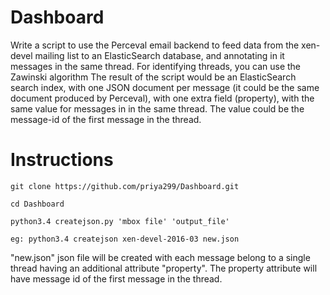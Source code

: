 # Dashboard
Write a script to use the Perceval email backend to feed data from the xen-devel mailing list to an ElasticSearch database, and annotating in it messages in the same thread. For identifying threads, you can use the Zawinski algorithm
The result of the script would be an ElasticSearch search index, with one JSON document per message (it could be the same document produced by Perceval), with one extra field (property), with the same value for messages in in the same thread. The value could be the message-id of the first message in the thread.

Instructions
============

    git clone https://github.com/priya299/Dashboard.git
    
    cd Dashboard
    
    python3.4 createjson.py 'mbox file' 'output_file'

    eg: python3.4 createjson xen-devel-2016-03 new.json

"new.json" json file will be created with each message belong to a single thread having an additional attribute "property". The property attribute will have message id of the first message in the thread.
